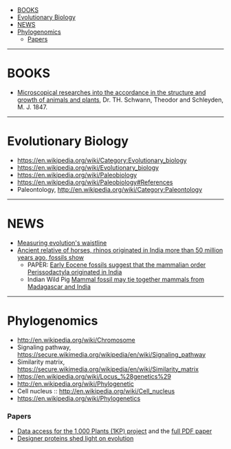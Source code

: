 * [BOOKS](#books)
* [Evolutionary Biology](#evolutionary-biology)
* [NEWS](#news)
* [Phylogenomics](#phylogenomics)
   - [Papers](#papers)
   
----

# BOOKS
* [Microscopical researches into the accordance in the structure and growth of animals and plants](http://vlp.mpiwg-berlin.mpg.de/pdf/lit28715_Hi.pdf), Dr. TH. Schwann, Theodor and Schleyden, M. J. 1847.

----

# Evolutionary Biology
* https://en.wikipedia.org/wiki/Category:Evolutionary_biology
* https://en.wikipedia.org/wiki/Evolutionary_biology
* https://en.wikipedia.org/wiki/Paleobiology
* https://en.wikipedia.org/wiki/Paleobiology#References
* Paleontology, http://en.wikipedia.org/wiki/Category:Paleontology

----

# NEWS
* [Measuring evolution's waistline](http://phys.org/news/2011-06-evolutions-waistline.html)
* [Ancient relative of horses, rhinos originated in India more than 50 million years ago, fossils show](http://hub.jhu.edu/2014/11/20/india-fossils-perissodactyla)
   * PAPER: [Early Eocene fossils suggest that the mammalian order Perissodactyla originated in India](http://www.nature.com/ncomms/2014/141120/ncomms6570/full/ncomms6570.html)
   * Indian Wild Pig [Mammal fossil may tie together mammals from Madagascar and India](http://www.washingtonpost.com/national/health-science/mammal-fossil-may-tie-together-mammals-from-madagascar-and-india/2014/11/24/9af9a7a0-718f-11e4-ad12-3734c461eab6_story.html)
   

----

# Phylogenomics
* http://en.wikipedia.org/wiki/Chromosome
* Signaling pathway, https://secure.wikimedia.org/wikipedia/en/wiki/Signaling_pathway
* Similarity matrix, https://secure.wikimedia.org/wikipedia/en/wiki/Similarity_matrix
* https://en.wikipedia.org/wiki/Locus_%28genetics%29
* http://en.wikipedia.org/wiki/Phylogenetic
* Cell nucleus :: http://en.wikipedia.org/wiki/Cell_nucleus
* https://en.wikipedia.org/wiki/Phylogenetics

### Papers
* [Data access for the 1,000 Plants (1KP) project](http://www.gigasciencejournal.com/content/3/1/17) and the [full PDF paper](http://www.gigasciencejournal.com/content/pdf/2047-217X-3-17.pdf)
* [Designer proteins shed light on evolution](http://www.riken.jp/en/pr/topics/2014/20141020_1/)


